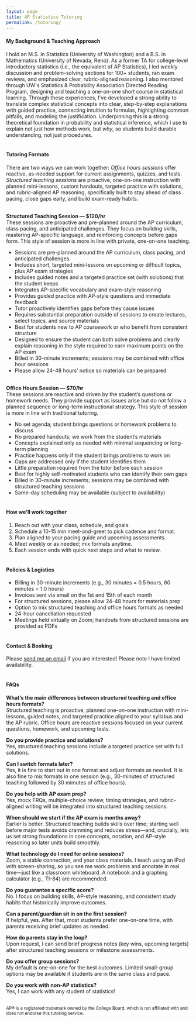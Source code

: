 ```yaml
---
layout: page
title: AP Statistics Tutoring
permalink: /tutoring/
---
```

#### **My Background & Teaching Approach**
I hold an M.S. in Statistics (University of Washington) and a B.S. in Mathematics (University of Nevada, Reno). As a former TA for college-level introductory statistics (i.e., the equivalent of AP Statistics), I led weekly discussion and problem-solving sections for 100+ students, ran exam reviews, and emphasized clear, rubric-aligned reasoning. I also mentored through UW's Statistics & Probability Association Directed Reading Program, designing and teaching a one-on-one short course in statistical learning. Through these experiences, I've developed a strong ability to translate complex statistical concepts into clear, step-by-step explanations with guided practice, connecting intuition to formulas, highlighting common pitfalls, and modeling the justification. Underpinning this is a strong theoretical foundation in probability and statistical inference, which I use to explain not just how methods work, but *why*, so students build durable understanding, not just procedures.
<br><br>

#### **Tutoring Formats**
There are two ways we can work together: *Office hours sessions* offer reactive, as-needed support for current assignments, quizzes, and tests. *Structured teaching sessions* are proactive, one-on-one instruction with planned mini-lessons, custom handouts, targeted practice with solutions, and rubric-aligned AP reasoning, specifically built to stay ahead of class pacing, close gaps early, and build exam-ready habits.
<br><br>

**Structured Teaching Session — $120/hr**<br>
These sessions are proactive and pre-planned around the AP curriculum, class pacing, and anticipated challenges. They focus on building skills, mastering AP-specific language, and reinforcing concepts before gaps form. This style of session is more in line with private, one-on-one teaching. 

- Sessions are pre-planned around the AP curriculum, class pacing, and anticipated challenges
- Includes short, targeted mini-lessons on upcoming or difficult topics, plus AP exam strategies
- Includes guided notes and a targeted practice set (with solutions) that the student keeps
- Integrates AP-specific vocabulary and exam-style reasoning
- Provides guided practice with AP-style questions and immediate feedback
- Tutor proactively identifies gaps before they cause issues
- Requires substantial preparation outside of sessions to create lectures, select topics, and source materials
- Best for students new to AP coursework or who benefit from consistent structure
- Designed to ensure the student can both solve problems and clearly explain reasoning in the style required to earn maximum points on the AP exam
- Billed in 30-minute increments; sessions may be combined with office hour sessions
- Please allow 24-48 hours’ notice so materials can be prepared
<br><br>

**Office Hours Session — $70/hr**<br>
These sessions are reactive and driven by the student’s questions or homework needs. They provide support as issues arise but do not follow a planned sequence or long-term instructional strategy. This style of session is more in line with traditional tutoring. 

- No set agenda; student brings questions or homework problems to discuss
- No prepared handouts; we work from the student’s materials
- Concepts explained only as needed with minimal sequencing or long-term planning
- Practice happens only if the student brings problems to work on 
- Gaps are addressed only if the student identifies them
- Little preparation required from the tutor before each session
- Best for highly self-motivated students who can identify their own gaps
- Billed in 30-minute increments; sessions may be combined with structured teaching sessions
- Same-day scheduling may be available (subject to availability)
<br><br>

#### **How we’ll work together**

1. Reach out with your class, schedule, and goals.  
2. Schedule a 10-15 min meet-and-greet to pick cadence and format.  
3. Plan aligned to your pacing guide and upcoming assessments.  
4. Meet weekly or as needed; mix formats anytime.  
5. Each session ends with quick next steps and what to review.
<br><br>

#### **Policies & Logistics**
- Billing in 30-minute increments (e.g., 30 minutes = 0.5 hours, 60 minutes = 1.0 hours)  
- Invoices sent via email on the 1st and 15th of each month
- For structured sessions, please allow 24-48 hours for materials prep  
- Option to mix structured teaching and office hours formats as needed  
- 24-hour cancellation requested
- Meetings held virtually on Zoom; handouts from structured sessions are provided as PDFs
<br><br>

#### **Contact & Booking**
Please [send me an email](mailto:delnokatherine@gmail.com) if you are interested! Please note I have limited availability.
<br><br>

#### **FAQs**
**What’s the main differences between structured teaching and office hours formats?**<br>Structured teaching is proactive, planned one-on-one instruction with mini-lessons, guided notes, and targeted practice aligned to your syllabus and the AP rubric. Office hours are reactive sessions focused on your current questions, homework, and upcoming tests.

**Do you provide practice and solutions?**<br>Yes, structured teaching sessions include a targeted practice set with full solutions.

**Can I switch formats later?**<br>Yes, it is fine to start out in one format and adjust formats as needed. It is also fine to mix formats in one session (e.g., 30-minutes of structured teaching followed by 30 mimutes of office hours).

**Do you help with AP exam prep?**<br>Yes, mock FRQs, multiple-choice review, timing strategies, and rubric-aligned writing will be integrated into structured teaching sessions.

**When should we start if the AP exam is months away?**<br>Earlier is better. Structured teaching builds skills over time; starting well before major tests avoids cramming and reduces stress—and, crucially, lets us set strong foundations in core concepts, notation, and AP-style reasoning so later units build smoothly.

**What technology do I need for online sessions?**<br>Zoom, a stable connection, and your class materials. I teach using an iPad with screen-sharing, so you see me work problems and annotate in real time—just like a classroom whiteboard. A notebook and a graphing calculator (e.g., TI-84) are recommended.

**Do you guarantee a specific score?**<br>No. I focus on building skills, AP-style reasoning, and consistent study habits that historically improve outcomes.

**Can a parent/guardian sit in on the first session?**<br>If helpful, yes. After that, most students prefer one-on-one time, with parents receiving brief updates as needed.

**How do parents stay in the loop?**<br>Upon request, I can send brief progress notes (key wins, upcoming targets) after structured teaching sessions or milestone assessments.

**Do you offer group sessions?**<br>My default is one-on-one for the best outcomes. Limited small-group options may be available if students are in the same class and pace.

**Do you work with non-AP statistics?**<br>Yes, I can work with any student of statistics!
<br><br>

<small>AP® is a registered trademark owned by the College Board, which is not affiliated with and does not endorse this tutoring service.</small>